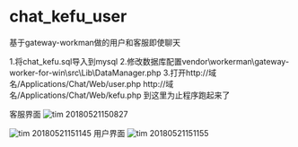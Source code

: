 # chat_kefu_user
基于gateway-workman做的用户和客服即使聊天

1.将chat_kefu.sql导入到mysql
2.修改数据库配置vendor\workerman\gateway-worker-for-win\src\Lib\DataManager.php
3.打开http://域名/Applications/Chat/Web/user.php 
http://域名/Applications/Chat/Web/kefu.php
到这里为止程序跑起来了

客服界面
![tim 20180521150827](https://user-images.githubusercontent.com/16846948/40299736-d089753e-5d19-11e8-9aa4-57486027728d.png)

![tim 20180521151145](https://user-images.githubusercontent.com/16846948/40299739-d1364afc-5d19-11e8-973c-9c46ef235e13.png)
用户界面
![tim 20180521151155](https://user-images.githubusercontent.com/16846948/40299740-d1912256-5d19-11e8-95c6-a34018f0b5de.png)
